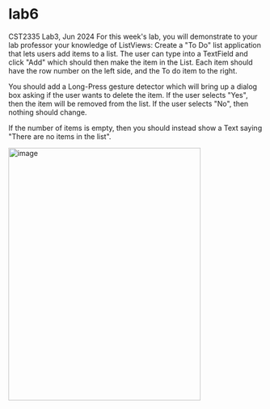 # lab6
CST2335 Lab3, Jun 2024
For this week's lab, you will demonstrate to your lab professor your knowledge of ListViews:
Create a "To Do" list application that lets users add items to a list. The user can type into a TextField and click "Add" which should then make the item in the List.
Each item should have the row number on the left side, and the To do item to the right.

You should add a Long-Press gesture detector which will bring up a dialog box asking if the user wants to delete the item. If the user selects "Yes", then the item will be removed
from the list. If the user selects "No", then nothing should change.

If the number of items is empty, then you should instead show a Text saying "There are no items in the list".

<img src="https://github.com/RyanXu11/CST2335_031_Labs/assets/55840747/00ff0add-e358-4d4a-9a99-1bb9de63f338" alt="image" width="380" height = "500">
